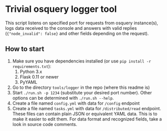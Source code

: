 # Trivial osquery logger tool

This script listens on specified port for requests from osquery instance(s),
logs data received to the console
and answers with valid replies (`{"node_invalid": false}` and other fields
depending on the request).

## How to start
1. Make sure you have dependencies installed (or use `pip install -r requirements.txt`):
   1. Python 3.x
   2. Flask 0.11 or newer
   3. PyYAML
2. Go to the directory `tools/logger` in the repo (where this readme is)
3. Start `./run.sh -p 1234` (substitute your desired port number).
   Other options can be determined with `./run.sh --help`.
4. Create a file named `config.yml` with data for `/config` endpoint
5. Create a file named `tasks.yml` with data for `/distributed/read` endpoint.
   These files can contain plain JSON or equivalent YAML data.
   This is to make it easier to edit them.
   For data format and recognized fields, take a look in source code comments.
